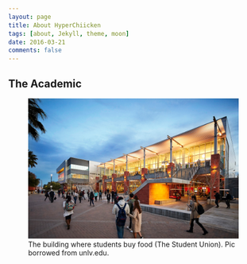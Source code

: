 ```yaml
---
layout: page
title: About HyperChiicken
tags: [about, Jekyll, theme, moon]
date: 2016-03-21
comments: false
---
```

    
## The Academic
<figure>
	<a href="unlv_image"><img src="/assets/img/unlv.jpg"></a>
	<figcaption>The building where students buy food (The Student Union). Pic borrowed from unlv.edu.</figcaption>
</figure>

